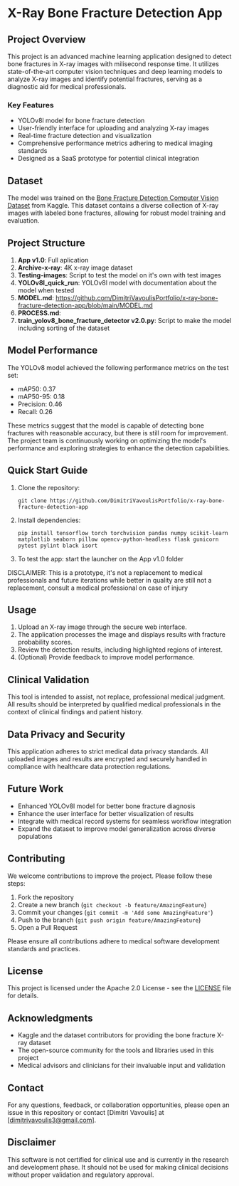 # X-Ray Bone Fracture Detection App

## Project Overview

This project is an advanced machine learning application designed to detect bone fractures in X-ray images with milisecond response time. It utilizes state-of-the-art computer vision techniques and deep learning models to analyze X-ray images and identify potential fractures, serving as a diagnostic aid for medical professionals.

### Key Features

- YOLOv8l model for bone fracture detection
- User-friendly interface for uploading and analyzing X-ray images
- Real-time fracture detection and visualization 
- Comprehensive performance metrics adhering to medical imaging standards
- Designed as a SaaS prototype for potential clinical integration

## Dataset

The model was trained on the [Bone Fracture Detection Computer Vision Dataset](https://www.kaggle.com/datasets/pkdarabi/bone-fracture-detection-computer-vision-project) from Kaggle. This dataset contains a diverse collection of X-ray images with labeled bone fractures, allowing for robust model training and evaluation.

## Project Structure

1. **App v1.0**: Full aplication
2. **Archive-x-ray**: 4K x-ray image dataset
3. **Testing-images**: Script to test the model on it's own with test images
4. **YOLOv8l_quick_run**: YOLOv8l model with documentation about the model when tested
5. **MODEL.md**: https://github.com/DimitriVavoulisPortfolio/x-ray-bone-fracture-detection-app/blob/main/MODEL.md
6. **PROCESS.md**: 
7. **train_yolov8_bone_fracture_detector v2.0.py**: Script to make the model including sorting of the dataset
## Model Performance

The YOLOv8 model achieved the following performance metrics on the test set:

- mAP50: 0.37
- mAP50-95: 0.18
- Precision: 0.46
- Recall: 0.26

These metrics suggest that the model is capable of detecting bone fractures with reasonable accuracy, but there is still room for improvement. The project team is continuously working on optimizing the model's performance and exploring strategies to enhance the detection capabilities.

## Quick Start Guide

1. Clone the repository:

   ```
   git clone https://github.com/DimitriVavoulisPortfolio/x-ray-bone-fracture-detection-app
   ```

2. Install dependencies:
   ```
   pip install tensorflow torch torchvision pandas numpy scikit-learn matplotlib seaborn pillow opencv-python-headless flask gunicorn pytest pylint black isort
   ```
3. To test the app:
   start the launcher on the App v1.0 folder

DISCLAIMER: This is a prototype, it's not a replacement to medical professionals and future iterations while better in quality are still not a replacement, consult a medical professional on case of injury

## Usage

1. Upload an X-ray image through the secure web interface.
2. The application processes the image and displays results with fracture probability scores.
3. Review the detection results, including highlighted regions of interest.
4. (Optional) Provide feedback to improve model performance.

## Clinical Validation

This tool is intended to assist, not replace, professional medical judgment. All results should be interpreted by qualified medical professionals in the context of clinical findings and patient history.

## Data Privacy and Security

This application adheres to strict medical data privacy standards. All uploaded images and results are encrypted and securely handled in compliance with healthcare data protection regulations.

## Future Work

- Enhanced YOLOv8l model for better bone fracture diagnosis
- Enhance the user interface for better visualization of results
- Integrate with medical record systems for seamless workflow integration
- Expand the dataset to improve model generalization across diverse populations

## Contributing

We welcome contributions to improve the project. Please follow these steps:

1. Fork the repository
2. Create a new branch (`git checkout -b feature/AmazingFeature`)
3. Commit your changes (`git commit -m 'Add some AmazingFeature'`)
4. Push to the branch (`git push origin feature/AmazingFeature`)
5. Open a Pull Request

Please ensure all contributions adhere to medical software development standards and practices.

## License

This project is licensed under the Apache 2.0 License - see the [LICENSE](LICENSE) file for details.

## Acknowledgments

- Kaggle and the dataset contributors for providing the bone fracture X-ray dataset
- The open-source community for the tools and libraries used in this project
- Medical advisors and clinicians for their invaluable input and validation

## Contact

For any questions, feedback, or collaboration opportunities, please open an issue in this repository or contact [Dimitri Vavoulis] at [dimitrivavoulis3@gmail.com].

## Disclaimer

This software is not certified for clinical use and is currently in the research and development phase. It should not be used for making clinical decisions without proper validation and regulatory approval.


